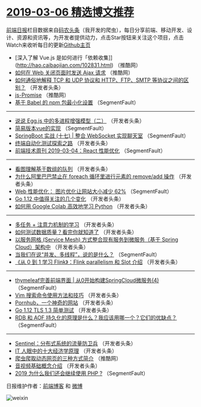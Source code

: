 # [2019-03-06 精选博文推荐](http://hao.caibaojian.com/date/2019/03/06)

[前端日报](http://caibaojian.com/c/news)栏目数据来自[码农头条](http://hao.caibaojian.com/)（我开发的爬虫），每日分享前端、移动开发、设计、资源和资讯等，为开发者提供动力，点击Star按钮来关注这个项目，点击Watch来收听每日的更新[Github主页](https://github.com/kujian/frontendDaily)
* [深入了解 Vue.js 是如何进行「依赖收集]](http://hao.caibaojian.com/102831.html) （推酷网）
* [如何在 Web 关闭页面时发送 Ajax 请求](http://hao.caibaojian.com/102827.html) （推酷网）
* [如何通俗地解释 TCP 和 UDP 协议和 HTTP、FTP、SMTP 等协议之间的区别？](http://hao.caibaojian.com/102763.html) （开发者头条）
* [js-Promise](http://hao.caibaojian.com/102828.html) （推酷网）
* [基于 Babel 的 npm 包最小化设置](http://hao.caibaojian.com/102758.html) （SegmentFault）

***
* [说说 Egg.js 中的多进程增强模型（二）](http://hao.caibaojian.com/102792.html) （开发者头条）
* [简易版本vue的实现](http://hao.caibaojian.com/102754.html) （SegmentFault）
* [SpringBoot 实战 (十七) | 整合 WebSocket 实现聊天室](http://hao.caibaojian.com/102747.html) （SegmentFault）
* [终端自动化测试探索之路](http://hao.caibaojian.com/102791.html) （开发者头条）
* [前端技术周刊 2019-03-04：React 性能优化](http://hao.caibaojian.com/102749.html) （SegmentFault）

***
* [看图理解基于数组的队列](http://hao.caibaojian.com/102781.html) （开发者头条）
* [为什么阿里巴巴禁止在 foreach 循环里进行元素的 remove/add 操作](http://hao.caibaojian.com/102774.html) （开发者头条）
* [Web 性能优化： 图片优化让网站大小减少 62%](http://hao.caibaojian.com/102744.html) （SegmentFault）
* [Go 1.12 中值得关注的几个变化](http://hao.caibaojian.com/102778.html) （开发者头条）
* [如何用 Google Colab 高效地学习 Python](http://hao.caibaojian.com/102768.html) （开发者头条）

***
* [多任务 + 注意力机制的学习](http://hao.caibaojian.com/102779.html) （开发者头条）
* [如何测试数据质量？看完你就知道了](http://hao.caibaojian.com/102790.html) （开发者头条）
* [以服务网格 (Service Mesh) 方式整合现有服务到微服务（基于 Spring Cloud）架构中](http://hao.caibaojian.com/102769.html) （开发者头条）
* [当我们在说“并发、多线程”，说的是什么？](http://hao.caibaojian.com/102748.html) （SegmentFault）
* [《从 0 到 1 学习 Flink》：Flink parallelism 和 Slot 介绍](http://hao.caibaojian.com/102780.html) （开发者头条）

***
* [thymeleaf完善前端界面 | 从0开始构建SpringCloud微服务(4)](http://hao.caibaojian.com/102759.html) （SegmentFault）
* [Vim 搜索命令使用方法和技巧](http://hao.caibaojian.com/102770.html) （开发者头条）
* [Pornhub，一个神奇的网站](http://hao.caibaojian.com/102760.html) （开发者头条）
* [Go 1.12 TLS 1.3 简单测试](http://hao.caibaojian.com/102771.html) （开发者头条）
* [RDB 和 AOF 持久化的原理是什么？我应该用哪一个？它们的优缺点？](http://hao.caibaojian.com/102750.html) （SegmentFault）

***
* [Sentinel：分布式系统的流量防卫兵](http://hao.caibaojian.com/102782.html) （开发者头条）
* [IT 人眼中的十大经济学原理](http://hao.caibaojian.com/102761.html) （开发者头条）
* [爬虫爬取动态网页的三种方式简介](http://hao.caibaojian.com/102826.html) （推酷网）
* [音视频基础概念介绍](http://hao.caibaojian.com/102772.html) （开发者头条）
* [2019 为什么我们还会继续使用 PHP ?](http://hao.caibaojian.com/102751.html) （SegmentFault）

日报维护作者：[前端博客](http://caibaojian.com/) 和 [微博](http://caibaojian.com/go/weibo)

![weixin](https://user-images.githubusercontent.com/3055447/38468989-651132ac-3b80-11e8-8e6b-15122322a9d7.png)